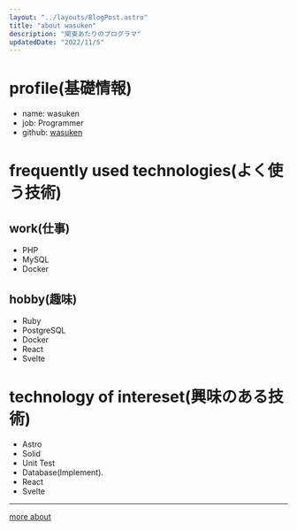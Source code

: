 ```yaml
---
layout: "../layouts/BlogPost.astro"
title: "about wasuken"
description: "関東あたりのプログラマ"
updatedDate: "2022/11/5"
---
```


# profile(基礎情報)

* name: wasuken
* job: Programmer
* github: [wasuken](https://github.com/wasuken)

# frequently used technologies(よく使う技術)

## work(仕事)

* PHP
* MySQL
* Docker

## hobby(趣味)

* Ruby
* PostgreSQL
* Docker
* React
* Svelte

# technology of intereset(興味のある技術)

* Astro
* Solid
* Unit Test
* Database(Implement).
* React
* Svelte

---

[more about](/mabout)
